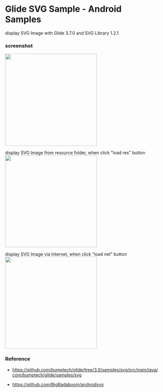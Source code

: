 Glide SVG Sample  - Android Samples
===============

display SVG Image with Glide 3.7.0 and SVG Library 1.2.1 <br/>

### screenshot <br/>
<image src="https://raw.githubusercontent.com/ohwada/Android_Samples/master/GlideSvgSample/screenshot/screenshot_glide _svg_main.png" width="300" /><br/>

display SVG Image from resource folder, when click "load res" button <br/>
<image src="https://raw.githubusercontent.com/ohwada/Android_Samples/master/GlideSvgSample/screenshot/screenshot_glide _svg_res.png" width="300" /><br/>

display SVG Image via Internet, when click "load net" button <br/>
<image src="https://raw.githubusercontent.com/ohwada/Android_Samples/master/GlideSvgSample/screenshot/screenshot_glide _svg_net.png" width="300" /><br/>

### Reference <br/>
* https://github.com/bumptech/glide/tree/3.0/samples/svg/src/main/java/com/bumptech/glide/samples/svg

* https://github.com/BigBadaboom/androidsvg
